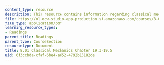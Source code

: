 ```yaml
---
content_type: resource
description: This resource contains information regarding classical mechanics.
file: https://ol-ocw-studio-app-production.s3.amazonaws.com/courses/8-01sc-classical-mechanics-fall-2016/6f3ccbdacfaf6be4ad524792b15182de_MIT8_01F16_chapter19.3_19.5.pdf
file_type: application/pdf
learning_resource_types:
- Readings
parent_title: Readings
parent_type: CourseSection
resourcetype: Document
title: 8.01 Classical Mechanics Chapter 19.3-19.5
uid: 6f3ccbda-cfaf-6be4-ad52-4792b15182de
---
```

